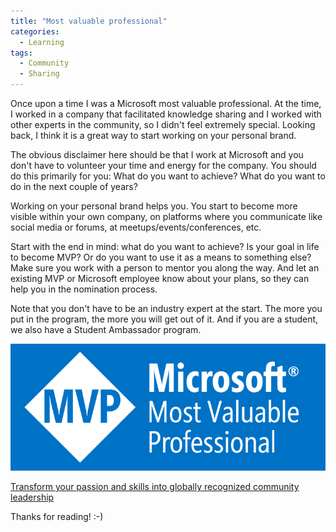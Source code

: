 ```yaml
---
title: "Most valuable professional"
categories:
  - Learning
tags:
  - Community
  - Sharing
---
```


Once upon a time I was a Microsoft most valuable professional. At the time, I worked in a company that facilitated knowledge sharing and I worked with other experts in the community, so I didn't feel extremely special. Looking back, I think it is a great way to start working on your personal brand. 

The obvious disclaimer here should be that I work at Microsoft and you don't have to volunteer your time and energy for the company. You should do this primarily for you: What do you want to achieve? What do you want to do in the next couple of years? 

Working on your personal brand helps you. You start to become more visible within your own company, on platforms where you communicate like social media or forums, at meetups/events/conferences, etc. 

Start with the end in mind: what do you want to achieve? Is your goal in life to become MVP? Or do you want to use it as a means to something else? Make sure you work with a person to mentor you along the way. And let an existing MVP or Microsoft employee know about your plans, so they can help you in the nomination process. 

Note that you don't have to be an industry expert at the start. The more you put in the program, the more you will get out of it. And if you are a student, we also have a Student Ambassador program. 

![img](../assets/images/2023-05-19-most-valuable-professional.png)

[Transform your passion and skills into globally recognized community leadership](https://mvp.microsoft.com/)

Thanks for reading! :-)
